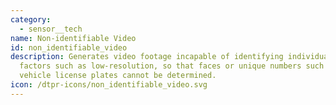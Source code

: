 ```yaml
---
category: 
  - sensor__tech
name: Non-identifiable Video
id: non_identifiable_video
description: Generates video footage incapable of identifying individuals due to
  factors such as low-resolution, so that faces or unique numbers such as
  vehicle license plates cannot be determined.
icon: /dtpr-icons/non_identifiable_video.svg
---
```

